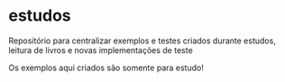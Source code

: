 estudos
=======

Repositório para centralizar exemplos e testes criados durante estudos, leitura de livros e novas implementações de teste


Os exemplos aqui criados são somente para estudo!
